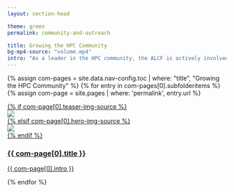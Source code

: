 ```yaml
---
layout: section-head

theme: green
permalink: community-and-outreach

title: Growing the HPC Community
bg-mp4-source: "volume.mp4"
intro: "As a leader in the HPC community, the ALCF is actively involved in efforts to broaden the impact of supercomputers and AI for science. The facility also leads and contributes to several activities designed to inspire the next generation of researchers in HPC and the computing sciences."
---
```




<div class="teasers">

{% assign com-pages = site.data.nav-config.toc | where: "title", "Growing the HPC Community" %}
{% for entry in com-pages[0].subfolderitems %}
{% assign com-page = site.pages | where: 'permalink', entry.url %}


<div class="teaser">
  <a href="{{ site.url }}/{{ entry.url }}">
  	<div class="image-wrapper">
  	  {% if com-page[0].teaser-img-source %}
      <div><img src="{{ site.url }}/assets/images/{{ com-page[0].teaser-img-source }}"></div>
      {% elsif com-page[0].hero-img-source %}
      <div><img src="{{ site.url }}/assets/images/{{ com-page[0].hero-img-source }}"></div>
      {% endif %}
  		<div class="hover-scrim"></div>
  	</div>
  	<div class="content-wrapper">
  		<h3>{{ com-page[0].title }}</h3>
  		<p>{{ com-page[0].intro }}</p>
  	</div>
  </a>
</div>

{% endfor %}

</div>

